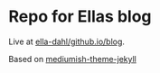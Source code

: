 # Repo for Ellas blog

Live at [ella-dahl/github.io/blog](ella-dahl/github.io/blog).

Based on [mediumish-theme-jekyll](https://wowthemesnet.github.io/mediumish-theme-jekyll/) 

